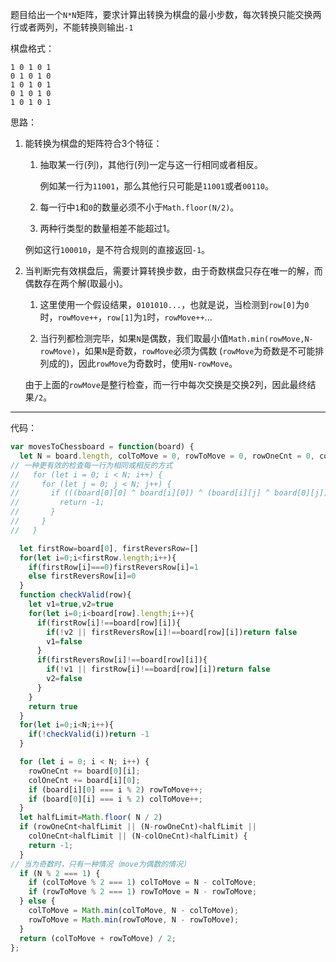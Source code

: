 题目给出一个`N*N`矩阵，要求计算出转换为棋盘的最小步数，每次转换只能交换两行或者两列，不能转换则输出`-1`

棋盘格式：
```
1 0 1 0 1
0 1 0 1 0
1 0 1 0 1
0 1 0 1 0
1 0 1 0 1
```

思路：

1. 能转换为棋盘的矩阵符合3个特征：
    1. 抽取某一行(列)，其他行(列)一定与这一行相同或者相反。
    
        例如某一行为`11001`，那么其他行只可能是`11001`或者`00110`。
    
    2. 每一行中`1`和`0`的数量必须不小于`Math.floor(N/2)`。
    
    3. 两种行类型的数量相差不能超过1。

    例如这行`100010`，是不符合规则的直接返回`-1`。

2. 当判断完有效棋盘后，需要计算转换步数，由于奇数棋盘只存在唯一的解，而偶数存在两个解(取最小)。

    1. 这里使用一个假设结果，`0101010...`，也就是说，当检测到`row[0]`为`0`时，`rowMove++`，`row[1]`为`1`时，`rowMove++`...
    
    2. 当行列都检测完毕，如果`N`是偶数，我们取最小值`Math.min(rowMove,N-rowMove)`，如果`N`是奇数，`rowMove`必须为偶数
    (`rowMove`为奇数是不可能排列成的)，因此`rowMove`为奇数时，使用`N-rowMove`。
    
    由于上面的`rowMove`是整行检查，而一行中每次交换是交换2列，因此最终结果`/2`。
    
-----
代码：
```js
var movesToChessboard = function(board) {
  let N = board.length, colToMove = 0, rowToMove = 0, rowOneCnt = 0, colOneCnt = 0;
// 一种更有效的检查每一行为相同或相反的方式
//   for (let i = 0; i < N; i++) {
//     for (let j = 0; j < N; j++) {
//       if (((board[0][0] ^ board[i][0]) ^ (board[i][j] ^ board[0][j])) == 1) {
//         return -1;
//       }
//     }
//   }

  let firstRow=board[0], firstReversRow=[]
  for(let i=0;i<firstRow.length;i++){
    if(firstRow[i]===0)firstReversRow[i]=1
    else firstReversRow[i]=0
  }
  function checkValid(row){
    let v1=true,v2=true
    for(let i=0;i<board[row].length;i++){
      if(firstRow[i]!==board[row][i]){
        if(!v2 || firstReversRow[i]!==board[row][i])return false
        v1=false
      }
      if(firstReversRow[i]!==board[row][i]){
        if(!v1 || firstRow[i]!==board[row][i])return false
        v2=false
      }
    }
    return true
  }
  for(let i=0;i<N;i++){
    if(!checkValid(i))return -1
  }

  for (let i = 0; i < N; i++) {
    rowOneCnt += board[0][i];
    colOneCnt += board[i][0];
    if (board[i][0] === i % 2) rowToMove++;
    if (board[0][i] === i % 2) colToMove++;
  }
  let halfLimit=Math.floor( N / 2)
  if (rowOneCnt<halfLimit || (N-rowOneCnt)<halfLimit ||
    colOneCnt<halfLimit || (N-colOneCnt)<halfLimit) {
    return -1;
  }
// 当为奇数时，只有一种情况（move为偶数的情况）
  if (N % 2 === 1) {
    if (colToMove % 2 === 1) colToMove = N - colToMove;
    if (rowToMove % 2 === 1) rowToMove = N - rowToMove;
  } else {
    colToMove = Math.min(colToMove, N - colToMove);
    rowToMove = Math.min(rowToMove, N - rowToMove);
  }
  return (colToMove + rowToMove) / 2;
};
```